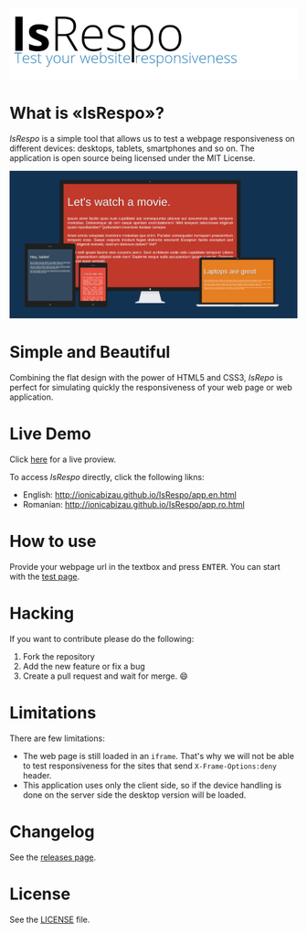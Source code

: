 [![](./imgs/title.png)](http://ionicabizau.github.io/IsRespo/)

# What is «IsRespo»?
*IsRespo* is a simple tool that allows us to test a webpage responsiveness on different devices: desktops, tablets, smartphones and so on.
The application is open source being licensed under the MIT License.

![](imgs/1.png)

# Simple and Beautiful
Combining the flat design with the power of HTML5 and CSS3, *IsRepo* is perfect for simulating quickly the responsiveness of your web page or web application.

# Live Demo
Click [here](http://ionicabizau.github.io/IsRespo/) for a live proview.

To access *IsRespo* directly, click the following likns:

 - English: http://ionicabizau.github.io/IsRespo/app.en.html
 - Romanian: http://ionicabizau.github.io/IsRespo/app.ro.html

# How to use
Provide your webpage url in the textbox and press <kbd>ENTER</kbd>. You can start with the [test page](http://ionicabizau.github.io/IsRespo/demo.html).

# Hacking
If you want to contribute please do the following:

1. Fork the repository
2. Add the new feature or fix a bug
3. Create a pull request and wait for merge. :smile:

# Limitations
There are few limitations:

 - The web page is still loaded in an `iframe`. That's why we will not be able to test responsiveness for the sites that send `X-Frame-Options:deny` header.
 - This application uses only the client side, so if the device handling is done on the server side the desktop version will be loaded.

# Changelog
See the [releases page](https://github.com/IonicaBizau/IsRespo/releases).

# License
See the [LICENSE](/LICENSE) file.
